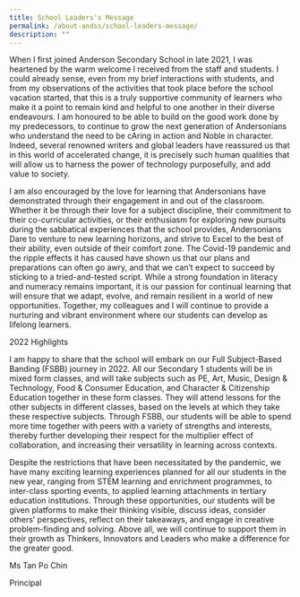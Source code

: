 ```yaml
---
title: School Leaders's Message
permalink: /about-andss/school-leaders-message/
description: ""
---
```






When I first joined Anderson Secondary School in late 2021, I was heartened by the warm welcome I received from the staff and students. I could already sense, even from my brief interactions with students, and from my observations of the activities that took place before the school vacation started, that this is a truly supportive community of learners who make it a point to remain kind and helpful to one another in their diverse endeavours. I am honoured to be able to build on the good work done by my predecessors, to continue to grow the next generation of Andersonians who understand the need to be cAring in action and Noble in character. Indeed, several renowned writers and global leaders have reassured us that in this world of accelerated change, it is precisely such human qualities that will allow us to harness the power of technology purposefully, and add value to society. 

I am also encouraged by the love for learning that Andersonians have demonstrated through their engagement in and out of the classroom. Whether it be through their love for a subject discipline, their commitment to their co-curricular activities, or their enthusiasm for exploring new pursuits during the sabbatical experiences that the school provides, Andersonians Dare to venture to new learning horizons, and strive to Excel to the best of their ability, even outside of their comfort zone. The Covid-19 pandemic and the ripple effects it has caused have shown us that our plans and preparations can often go awry, and that we can’t expect to succeed by sticking to a tried-and-tested script. While a strong foundation in literacy and numeracy remains important, it is our passion for continual learning that will ensure that we adapt, evolve, and remain resilient in a world of new opportunities. Together, my colleagues and I will continue to provide a nurturing and vibrant environment where our students can develop as lifelong learners. 


2022 Highlights 

I am happy to share that the school will embark on our Full Subject-Based Banding (FSBB) journey in 2022. All our Secondary 1 students will be in mixed form classes, and will take subjects such as PE, Art, Music, Design & Technology, Food & Consumer Education, and Character & Citizenship Education together in these form classes. They will attend lessons for the other subjects in different classes, based on the levels at which they take these respective subjects. Through FSBB, our students will be able to spend more time together with peers with a variety of strengths and interests, thereby further developing their respect for the multiplier effect of collaboration, and increasing their versatility in learning across contexts. 

Despite the restrictions that have been necessitated by the pandemic, we have many exciting learning experiences planned for all our students in the new year, ranging from STEM learning and enrichment programmes, to inter-class sporting events, to applied learning attachments in tertiary education institutions. Through these opportunities, our students will be given platforms to make their thinking visible, discuss ideas, consider others’ perspectives, reflect on their takeaways, and engage in creative problem-finding and solving. Above all, we will continue to support them in their growth as Thinkers, Innovators and Leaders who make a difference for the greater good.  

Ms Tan Po Chin

Principal